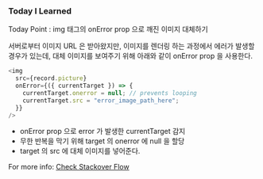 ### Today I Learned

Today Point
: img 태그의 onError prop 으로 깨진 이미지 대체하기

서버로부터 이미지 URL 은 받아왔지만, 이미지를 렌더링 하는 과정에서 에러가 발생할 경우가 있는데, 대체 이미지를 보여주기 위해 아래와 같이 onError prop 을 사용한다.

```js
<img
  src={record.picture}
  onError={({ currentTarget }) => {
    currentTarget.onerror = null; // prevents looping
    currentTarget.src = "error_image_path_here";
  }}
/>
```

- onError prop 으로 error 가 발생한 currentTarget 감지
- 무한 반복을 막기 위해 target 의 onerror 에 null 을 할당
- target 의 src 에 대체 이미지를 넣어준다.

For more info: [Check Stackover Flow](https://stackoverflow.com/questions/34097560/react-js-replace-img-src-onerror)
